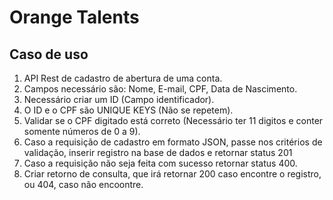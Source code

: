 # Orange Talents
## Caso de uso
1. API Rest de cadastro de abertura de uma conta.
2. Campos necessário são: Nome, E-mail, CPF, Data de Nascimento.
3. Necessário criar um ID (Campo identificador). 
4. O ID e o CPF são UNIQUE KEYS (Não se repetem).
5. Validar se o CPF digitado está correto (Necessário ter 11 digitos e conter somente números de 0 a 9).
6. Caso a requisição de cadastro em formato JSON, passe nos critérios de validação, inserir registro na base de dados e retornar status 201
7. Caso a requisição não seja feita com sucesso retornar status 400.
8. Criar retorno de consulta, que irá retornar 200 caso encontre o registro, ou 404, caso não encoontre.








